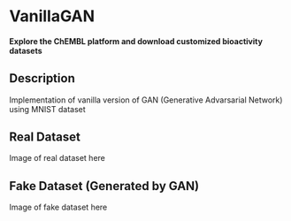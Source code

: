 # VanillaGAN
#### Explore the ChEMBL platform and download customized bioactivity datasets

## Description

Implementation of vanilla version of GAN (Generative Advarsarial Network) using MNIST dataset

## Real Dataset

Image of real dataset here

## Fake Dataset (Generated by GAN)

Image of fake dataset here

